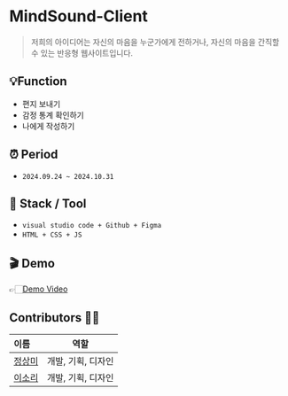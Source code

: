 # MindSound-Client
> 저희의 아이디어는 자신의 마음을 누군가에게 전하거나, 자신의 마음을 간직할 수 있는 반응형 웹사이트입니다.


## 💡Function
- 편지 보내기
- 감정 통계 확인하기
- 나에게 작성하기
  
 
## ⏰ Period  
- `2024.09.24 ~ 2024.10.31`

## 🔨 Stack / Tool
- `visual studio code + Github + Figma`
- `HTML + CSS + JS`
  

## 🎬 Demo
👉🏻[Demo Video](hhttps://drive.google.com/drive/folders/194RQMiy3GLGGx1YNZ3HBKoQGGza1Wdyf?hl=ko)
## Contributors 💁🏻
 이름|역할|
:---|:---:|
[정상미](https://github.com/beebe0mg)| 개발, 기획, 디자인
[이소리](https://github.com/leesori1410)|개발, 기획, 디자인

 


